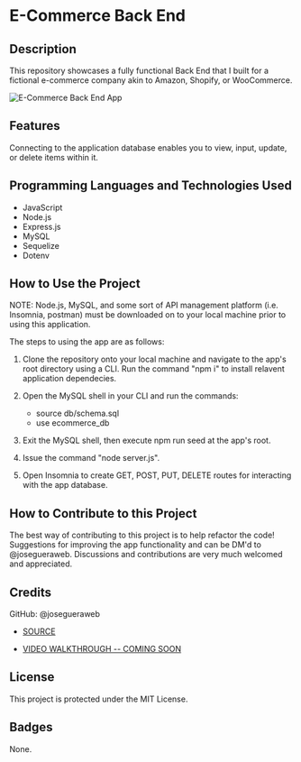 # E-Commerce Back End

## Description

This repository showcases a fully functional Back End that I built for a fictional e-commerce company akin to Amazon, Shopify, or WooCommerce.

![E-Commerce Back End App]()

## Features

Connecting to the application database enables you to view, input, update, or delete items within it.

## Programming Languages and Technologies Used

- JavaScript
- Node.js
- Express.js
- MySQL
- Sequelize
- Dotenv

## How to Use the Project

NOTE: Node.js, MySQL, and some sort of API management platform (i.e. Insomnia, postman) must be downloaded on to your local machine prior to using this application. 

The steps to using the app are as follows: 

1. Clone the repository onto your local machine and navigate to the app's root directory using a CLI. Run the command "npm i" to install relavent application dependecies.

1. Open the MySQL shell in your CLI and run the commands:
    - source db/schema.sql
    - use ecommerce_db

1. Exit the MySQL shell, then execute npm run seed at the app's root. 

1. Issue the command "node server.js".

1. Open Insomnia to create GET, POST, PUT, DELETE routes for interacting with the app database.

## How to Contribute to this Project
The best way of contributing to this project is to help refactor the code! Suggestions for improving the app functionality and can be DM'd to @josegueraweb. Discussions and contributions are very much welcomed and appreciated. 

## Credits
GitHub: @josegueraweb

- [SOURCE](https://github.com/josegueraweb/e-commerce-back-end)

- [VIDEO WALKTHROUGH -- COMING SOON]()

## License
This project is protected under the MIT License.

## Badges
None.


